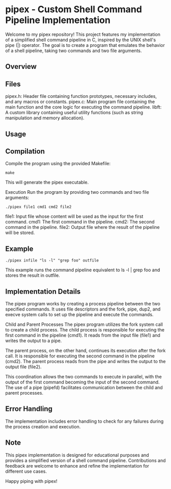 # pipex - Custom Shell Command Pipeline Implementation
Welcome to my pipex repository! This project features my implementation of a simplified shell command pipeline in C, inspired by the UNIX shell's pipe (|) operator.
The goal is to create a program that emulates the behavior of a shell pipeline, taking two commands and two file arguments.

## Overview
## Files
pipex.h: Header file containing function prototypes, necessary includes, and any macros or constants.
pipex.c: Main program file containing the main function and the core logic for executing the command pipeline.
libft: A custom library containing useful utility functions (such as string manipulation and memory allocation).
## Usage
## Compilation
Compile the program using the provided Makefile:

```
make
```
This will generate the pipex executable.

Execution
Run the program by providing two commands and two file arguments:

```
./pipex file1 cmd1 cmd2 file2
```
file1: Input file whose content will be used as the input for the first command.
cmd1: The first command in the pipeline.
cmd2: The second command in the pipeline.
file2: Output file where the result of the pipeline will be stored.

## Example
```
./pipex infile "ls -l" "grep foo" outfile
```
This example runs the command pipeline equivalent to ls -l | grep foo and stores the result in outfile.

## Implementation Details
The pipex program works by creating a process pipeline between the two specified commands. It uses file descriptors and the fork, pipe, dup2, and execve system calls to set up the pipeline and execute the commands.

Child and Parent Processes
The pipex program utilizes the fork system call to create a child process. The child process is responsible for executing the first command in the pipeline (cmd1). It reads from the input file (file1) and writes the output to a pipe.

The parent process, on the other hand, continues its execution after the fork call. It is responsible for executing the second command in the pipeline (cmd2). The parent process reads from the pipe and writes the output to the output file (file2).

This coordination allows the two commands to execute in parallel, with the output of the first command becoming the input of the second command. The use of a pipe (pipefd) facilitates communication between the child and parent processes.

## Error Handling
The implementation includes error handling to check for any failures during the process creation and execution.

## Note
This pipex implementation is designed for educational purposes and provides a simplified version of a shell command pipeline. Contributions and feedback are welcome to enhance and refine the implementation for different use cases.

Happy piping with pipex!
